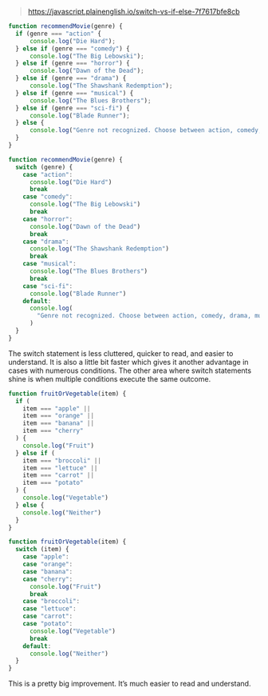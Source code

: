 
> https://javascript.plainenglish.io/switch-vs-if-else-7f7617bfe8cb

```javascript
function recommendMovie(genre) {
  if (genre === "action" {
      console.log("Die Hard");
  } else if (genre === "comedy") {
      console.log("The Big Lebowski");
  } else if (genre === "horror") {
      console.log("Dawn of the Dead");
  } else if (genre === "drama") {
      console.log("The Shawshank Redemption");
  } else if (genre === "musical") {
      console.log("The Blues Brothers");
  } else if (genre === "sci-fi") {
      console.log("Blade Runner");
  } else {
      console.log("Genre not recognized. Choose between action, comedy, horror, drama, musical, or sci-fi.");
  }
}
```

```javascript
function recommendMovie(genre) {
  switch (genre) {
    case "action":
      console.log("Die Hard")
      break
    case "comedy":
      console.log("The Big Lebowski")
      break
    case "horror":
      console.log("Dawn of the Dead")
      break
    case "drama":
      console.log("The Shawshank Redemption")
      break
    case "musical":
      console.log("The Blues Brothers")
      break
    case "sci-fi":
      console.log("Blade Runner")
    default:
      console.log(
        "Genre not recognized. Choose between action, comedy, drama, musical, or sci-fi."
      )
  }
}
```

The switch statement is less cluttered, quicker to read, and easier to understand. It is also a little bit faster which gives it another advantage in cases with numerous conditions. The other area where switch statements shine is when multiple conditions execute the same outcome.

```javascript
function fruitOrVegetable(item) {
  if (
    item === "apple" ||
    item === "orange" ||
    item === "banana" ||
    item === "cherry"
  ) {
    console.log("Fruit")
  } else if (
    item === "broccoli" ||
    item === "lettuce" ||
    item === "carrot" ||
    item === "potato"
  ) {
    console.log("Vegetable")
  } else {
    console.log("Neither")
  }
}
```

```javascript
function fruitOrVegetable(item) {
  switch (item) {
    case "apple":
    case "orange":
    case "banana":
    case "cherry":
      console.log("Fruit")
      break
    case "broccoli":
    case "lettuce":
    case "carrot":
    case "potato":
      console.log("Vegetable")
      break
    default:
      console.log("Neither")
  }
}
```

This is a pretty big improvement. It’s much easier to read and understand.
